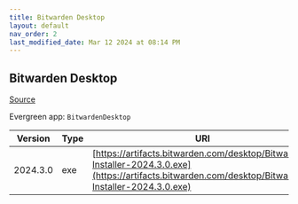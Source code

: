 ```yaml
---
title: Bitwarden Desktop
layout: default
nav_order: 2
last_modified_date: Mar 12 2024 at 08:14 PM
---
```


## Bitwarden Desktop

[Source](https://bitwarden.com/)

Evergreen app: `BitwardenDesktop`

| Version  | Type | URI                                                                                                                                                  |
| -------- | ---- | ---------------------------------------------------------------------------------------------------------------------------------------------------- |
| 2024.3.0 | exe  | [https://artifacts.bitwarden.com/desktop/Bitwarden-Installer-2024.3.0.exe](https://artifacts.bitwarden.com/desktop/Bitwarden-Installer-2024.3.0.exe) |
